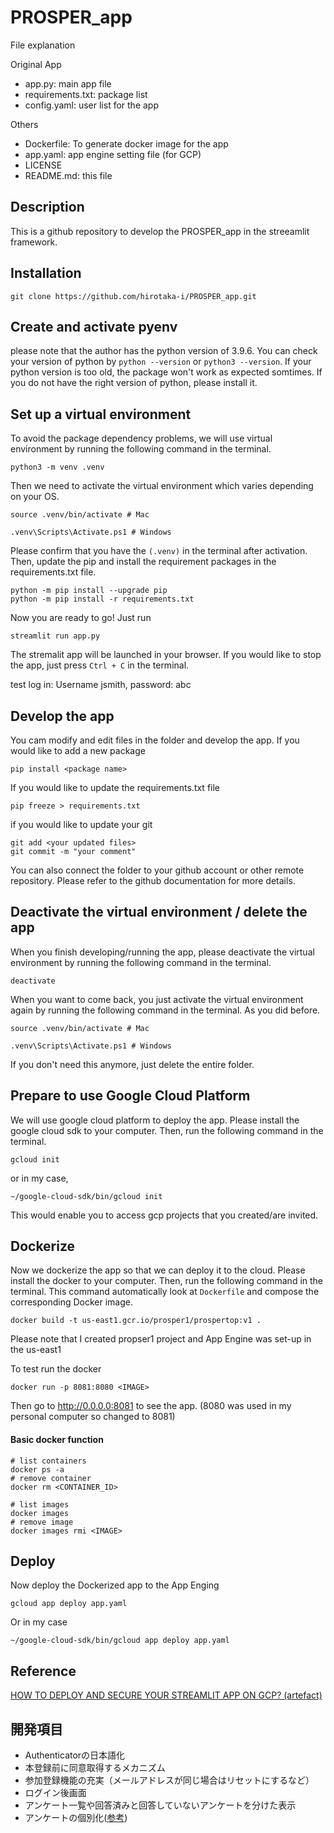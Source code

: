 # PROSPER_app

File explanation

Original App
* app.py: main app file
* requirements.txt: package list
* config.yaml: user list for the app

Others
* Dockerfile: To generate docker image for the app
* app.yaml: app engine setting file (for GCP)
* LICENSE
* README.md: this file

## Description

This is a github repository to develop the PROSPER_app in the streeamlit framework. 


## Installation
```
git clone https://github.com/hirotaka-i/PROSPER_app.git
```

## Create and activate pyenv
please note that the author has the python version of 3.9.6. You can check your version of python by `python --version` or `python3 --version`. If your python version is too old, the package won't work as expected somtimes. If you do not have the right version of python, please install it.

## Set up a virtual environment
To avoid the package dependency problems, we will use virtual environment by running the following command in the terminal.
```
python3 -m venv .venv
```


Then we need to activate the virtual environment which varies depending on your OS.
```
source .venv/bin/activate # Mac
```
```
.venv\Scripts\Activate.ps1 # Windows
```


Please confirm that you have the `(.venv)` in the terminal after activation. Then, update the pip and install the requirement packages in the requirements.txt file.    
```
python -m pip install --upgrade pip
python -m pip install -r requirements.txt
```

Now you are ready to go! Just run 
```
streamlit run app.py
```
The stremalit app will be launched in your browser. If you would like to stop the app, just press `Ctrl + C` in the terminal.

test log in: Username jsmith, password: abc

## Develop the app
You cam modify and edit files in the folder and develop the app. If you would like to add a new package    
```
pip install <package name>
```

If you would like to update the requirements.txt file    
```
pip freeze > requirements.txt
```



if you would like to update your git
```
git add <your updated files>
git commit -m "your comment"
```

You can also connect the folder to your github account or other remote repository. Please refer to the github documentation for more details.

## Deactivate the virtual environment / delete the app
When you finish developing/running the app, please deactivate the virtual environment by running the following command in the terminal.
```
deactivate
```
When you want to come back, you just activate the virtual environment again by running the following command in the terminal. As  you did before.
```
source .venv/bin/activate # Mac
```
```
.venv\Scripts\Activate.ps1 # Windows
```

If you don't need this anymore, just delete the entire folder. 

## Prepare to use Google Cloud Platform
We will use google cloud platform to deploy the app. Please install the google cloud sdk to your computer. Then, run the following command in the terminal.
```
gcloud init
```
or in my case,
```
~/google-cloud-sdk/bin/gcloud init
```
This would enable you to access gcp projects that you created/are invited.


## Dockerize
Now we dockerize the app so that we can deploy it to the cloud. Please install the docker to your computer. Then, run the following command in the terminal. This command automatically look at `Dockerfile` and compose the corresponding Docker image.

```
docker build -t us-east1.gcr.io/prosper1/prospertop:v1 .
```
Please note that I created propser1 project and App Engine was set-up in the us-east1

To test run the docker
```
docker run -p 8081:8080 <IMAGE>
```
Then go to  http://0.0.0.0:8081 to see the app. (8080 was used in my personal computer so changed to 8081)


#### Basic docker function 

```
# list containers
docker ps -a
# remove container
docker rm <CONTAINER_ID>

# list images
docker images
# remove image
docker images rmi <IMAGE>
```

## Deploy
Now deploy the Dockerized app to the App Enging

```
gcloud app deploy app.yaml
```
Or in my case
```
~/google-cloud-sdk/bin/gcloud app deploy app.yaml
```


## Reference
[HOW TO DEPLOY AND SECURE YOUR STREAMLIT APP ON GCP? (artefact)](https://www.artefact.com/blog/how-to-deploy-and-secure-your-streamlit-app-on-gcp/)

## 開発項目

* Authenticatorの日本語化
* 本登録前に同意取得するメカニズム
* 参加登録機能の充実（メールアドレスが同じ場合はリセットにするなど）
* ログイン後画面
* アンケート一覧や回答済みと回答していないアンケートを分けた表示
* アンケートの個別化([参考](https://takeda-san.hatenablog.com/entry/2020/10/24/162454))